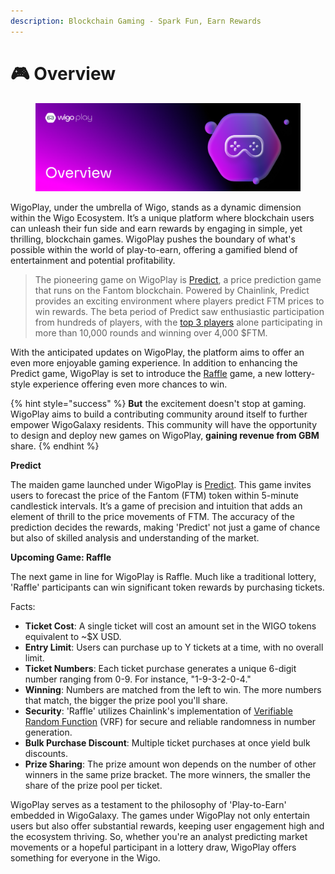 ```yaml
---
description: Blockchain Gaming - Spark Fun, Earn Rewards
---
```


# 🎮 Overview

<figure><img src="../../.gitbook/assets/Overview.png" alt=""><figcaption></figcaption></figure>

WigoPlay, under the umbrella of Wigo, stands as a dynamic dimension within the Wigo Ecosystem. It’s a unique platform where blockchain users can unleash their fun side and earn rewards by engaging in simple, yet thrilling, blockchain games. WigoPlay pushes the boundary of what's possible within the world of play-to-earn, offering a gamified blend of entertainment and potential profitability.

> The pioneering game on WigoPlay is [Predict](https://docs.wigoswap.io/wigalaxy-the-metaverse/wiplay/predict-game), a price prediction game that runs on the Fantom blockchain. Powered by Chainlink, Predict provides an exciting environment where players predict FTM prices to win rewards. The beta period of Predict saw enthusiastic participation from hundreds of players, with the [top 3 players](https://wigoswap.io/predict/leaderboard) alone participating in more than 10,000 rounds and winning over 4,000 $FTM.

With the anticipated updates on WigoPlay, the platform aims to offer an even more enjoyable gaming experience. In addition to enhancing the Predict game, WigoPlay is set to introduce the [Raffle](https://docs.wigoswap.io/wigalaxy-the-metaverse/wiplay/the-raffle) game, a new lottery-style experience offering even more chances to win.



{% hint style="success" %}
**But** the excitement doesn't stop at gaming. WigoPlay aims to build a contributing community around itself to further empower WigoGalaxy residents. This community will have the opportunity to design and deploy new games on WigoPlay, **gaining revenue from GBM** share.
{% endhint %}



**Predict**

The maiden game launched under WigoPlay is [Predict](https://wigoswap.io/predict). This game invites users to forecast the price of the Fantom (FTM) token within 5-minute candlestick intervals. It’s a game of precision and intuition that adds an element of thrill to the price movements of FTM. The accuracy of the prediction decides the rewards, making 'Predict' not just a game of chance but also of skilled analysis and understanding of the market.



**Upcoming Game: Raffle**

The next game in line for WigoPlay is Raffle. Much like a traditional lottery, 'Raffle' participants can win significant token rewards by purchasing tickets.

Facts:

* **Ticket Cost**: A single ticket will cost an amount set in the WIGO tokens equivalent to \~$X USD.
* **Entry Limit**: Users can purchase up to Y tickets at a time, with no overall limit.
* **Ticket Numbers**: Each ticket purchase generates a unique 6-digit number ranging from 0-9. For instance, "1-9-3-2-0-4."
* **Winning**: Numbers are matched from the left to win. The more numbers that match, the bigger the prize pool you'll share.
* **Security**: 'Raffle' utilizes Chainlink's implementation of [Verifiable Random Function](https://chain.link/vrf) (VRF) for secure and reliable randomness in number generation.
* **Bulk Purchase Discount**: Multiple ticket purchases at once yield bulk discounts.
* **Prize Sharing**: The prize amount won depends on the number of other winners in the same prize bracket. The more winners, the smaller the share of the prize pool per ticket.



WigoPlay serves as a testament to the philosophy of 'Play-to-Earn' embedded in WigoGalaxy. The games under WigoPlay not only entertain users but also offer substantial rewards, keeping user engagement high and the ecosystem thriving. So, whether you're an analyst predicting market movements or a hopeful participant in a lottery draw, WigoPlay offers something for everyone in the Wigo.
